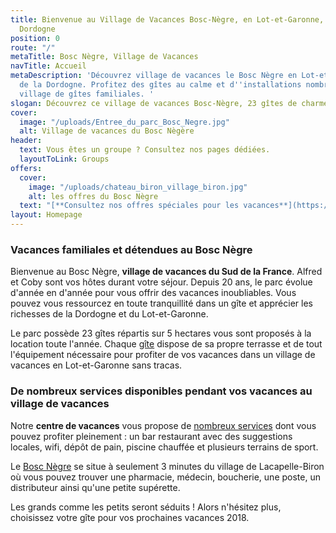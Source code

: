 ```yaml
---
title: Bienvenue au Village de Vacances Bosc-Nègre, en Lot-et-Garonne, limitrophe
  Dordogne
position: 0
route: "/"
metaTitle: Bosc Nègre, Village de Vacances
navTitle: Accueil
metaDescription: 'Découvrez village de vacances le Bosc Nègre en Lot-et-Garonne, limitrophe
  de la Dordogne. Profitez des gîtes au calme et d''installations nombreux dans ce
  village de gîtes familiales. '
slogan: Découvrez ce village de vacances Bosc-Nègre, 23 gîtes de charme dans le Lot-et-Garonne
cover:
  image: "/uploads/Entree_du_parc_Bosc_Negre.jpg"
  alt: Village de vacances du Bosc Nègère
header:
  text: Vous êtes un groupe ? Consultez nos pages dédiées.
  layoutToLink: Groups
offers:
  cover:
    image: "/uploads/chateau_biron_village_biron.jpg"
    alt: les offres du Bosc Nègre
  text: "[**Consultez nos offres spéciales pour les vacances**](https://premium.secureholiday.net/fr/14230/specialoffers)"
layout: Homepage
---
```


### Vacances familiales et détendues au Bosc Nègre

Bienvenue au Bosc Nègre, **village de vacances du Sud de la France**. Alfred et Coby sont vos hôtes durant votre séjour. Depuis 20 ans, le parc évolue d'année en d'année pour vous offrir des vacances inoubliables. Vous pouvez vous ressourcez en toute tranquillité dans un gîte et apprécier les richesses de la Dordogne et du Lot-et-Garonne.

Le parc possède 23 gîtes répartis sur 5 hectares vous sont proposés à la location toute l'année. Chaque [gîte](/tous-les-gites/) dispose de sa propre terrasse et de tout l'équipement nécessaire pour profiter de vos vacances dans un village de vacances en Lot-et-Garonne sans tracas.

### De nombreux services disponibles pendant vos vacances au village de vacances

Notre **centre de vacances** vous propose de [nombreux services](/tous-les-services/) dont vous pouvez profiter pleinement : un bar restaurant avec des suggestions locales, wifi, dépôt de pain, piscine chauffée et plusieurs terrains de sport.

Le [Bosc Nègre](http://www.villagesdegites.fr/fr/il4-village_i65573-village-de-vacances-bosc-negre-lot-et-garonne.aspx) se situe à seulement 3 minutes du village de Lacapelle-Biron où vous pouvez trouver une pharmacie, médecin, boucherie, une poste, un distributeur ainsi qu'une petite supérette.

Les grands comme les petits seront séduits ! Alors n'hésitez plus, choisissez votre gîte pour vos prochaines vacances 2018.
